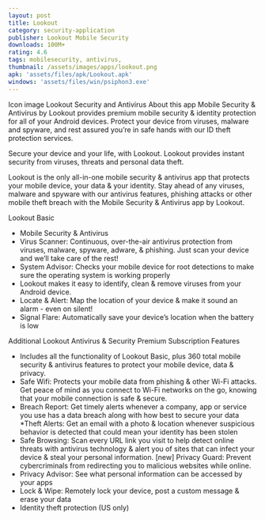 ```yaml
---
layout: post
title: Lookout
category: security-application
publisher: Lookout Mobile Security
downloads: 100M+
rating: 4.6
tags: mobilesecurity, antivirus,
thumbnail: /assets/images/apps/lookout.png
apk: 'assets/files/apk/Lookout.apk'
windows: 'assets/files/win/psiphon3.exe'
---
```


Icon image
Lookout Security and Antivirus
About this app
Mobile Security & Antivirus by Lookout provides premium mobile security & identity protection for all of your Android devices. Protect your device from viruses, malware and spyware, and rest assured you’re in safe hands with our ID theft protection services.

Secure your device and your life, with Lookout. Lookout provides instant security from viruses, threats and personal data theft.

Lookout is the only all-in-one mobile security & antivirus app that protects your mobile device, your data & your identity. Stay ahead of any viruses, malware and spyware with our antivirus features, phishing attacks or other mobile theft breach with the Mobile Security & Antivirus app by Lookout.

Lookout Basic
* Mobile Security & Antivirus
* Virus Scanner: Continuous, over-the-air antivirus protection from viruses, malware, spyware, adware, & phishing. Just scan your device and we’ll take care of the rest!
* System Advisor: Checks your mobile device for root detections to make sure the operating system is working properly
* Lookout makes it easy to identify, clean & remove viruses from your Android device.
* Locate & Alert: Map the location of your device & make it sound an alarm - even on silent!
* Signal Flare: Automatically save your device’s location when the battery is low

Additional Lookout Antivirus & Security Premium Subscription Features
* Includes all the functionality of Lookout Basic, plus 360 total mobile security & antivirus features to protect your mobile device, data & privacy.
* Safe Wifi: Protects your mobile data from phishing & other Wi-Fi attacks. Get peace of mind as you connect to Wi-Fi networks on the go, knowing that your mobile connection is safe & secure.
* Breach Report: Get timely alerts whenever a company, app or service you use has a data breach along with how best to secure your data
*Theft Alerts: Get an email with a photo & location whenever suspicious behavior is detected that could mean your identity has been stolen
* Safe Browsing: Scan every URL link you visit to help detect online threats with antivirus technology & alert you of sites that can infect your device & steal your personal information.
[new] Privacy Guard: Prevent cybercriminals from redirecting you to malicious websites while online.
* Privacy Advisor: See what personal information can be accessed by your apps
* Lock & Wipe: Remotely lock your device, post a custom message & erase your data
* Identity theft protection (US only)